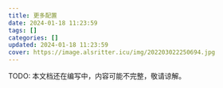 ```yaml
---
title: 更多配置
date: 2024-01-18 11:23:59
tags: []
categories: []
updated: 2024-01-18 11:23:59
cover: https://image.alsritter.icu/img/202203022250694.jpg
---
```



TODO: 本文档还在编写中，内容可能不完整，敬请谅解。























